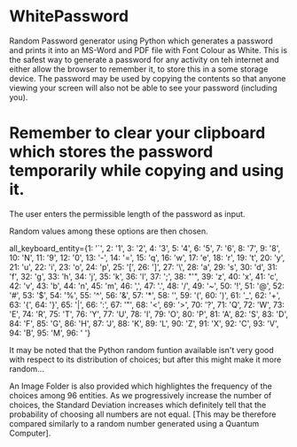 # WhitePassword
Random Password generator using Python which generates a password and prints it into an MS-Word and PDF file with Font Colour as White. This is the safest way to generate a password for any activity on teh internet and either allow the browser to remember it, to store this in a some storage device. The password may be used by copying the contents so that anyone viewing your screen will also not be able to see your password (including you).

# Remember to clear your clipboard which stores the password temporarily while copying and using it.

The user enters the permissible length of the password as input.

Random values among these options are then chosen.

all_keyboard_entity={1: '`', 2: '1', 3: '2', 4: '3', 5: '4', 6: '5', 7: '6', 8: '7', 9: '8', 10: 'N', 11: '9', 12: '0', 13: '-', 14: '=', 15: 'q', 16: 'w', 17: 'e', 18: 'r', 19: 't', 20: 'y', 21: 'u', 22: 'i', 23: 'o', 24: 'p', 25: '[', 26: ']', 27: '\\', 28: 'a', 29: 's', 30: 'd', 31: 'f', 32: 'g', 33: 'h', 34: 'j', 35: 'k', 36: 'l', 37: ';', 38: "'", 39: 'z', 40: 'x', 41: 'c', 42: 'v', 43: 'b', 44: 'n', 45: 'm', 46: ',', 47: '.', 48: '/', 49: '~', 50: '!', 51: '@', 52: '#', 53: '$', 54: '%', 55: '^', 56: '&', 57: '*', 58: '', 59: '(', 60: ')', 61: '_', 62: '+', 63: '{', 64: '}', 65: '|', 66: ':', 67: '"', 68: '<', 69: '>', 70: '?', 71: 'Q', 72: 'W', 73: 'E', 74: 'R', 75: 'T', 76: 'Y', 77: 'U', 78: 'I', 79: 'O', 80: 'P', 81: 'A', 82: 'S', 83: 'D', 84: 'F', 85: 'G', 86: 'H', 87: 'J', 88: 'K', 89: 'L', 90: 'Z', 91: 'X', 92: 'C', 93: 'V', 94: 'B', 95: 'M', 96: ' '}

It may be noted that the Python random funtion available isn't very good with respect to its distribution of choices; but after this might make it more random...

An Image Folder is also provided which highlightes the frequency of the choices among 96 entities. As we progressively increase the number of choices, the Standard Deviation increases which definitely tell that the probability of choosing all numbers are not equal. [This may be therefore compared similarly to a random number generated using a Quantum Computer].
